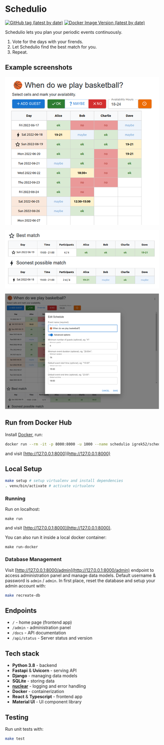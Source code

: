 # Schedulio

[![GitHub tag (latest by date)](https://img.shields.io/github/v/tag/igrek51/schedulio?label=github)](https://github.com/igrek51/schedulio)
[![Docker Image Version (latest by date)](https://img.shields.io/docker/v/igrek52/schedulio?label=docker)](https://hub.docker.com/r/igrek52/schedulio)

Schedulio lets you plan your periodic events continuously.

1. Vote for the days with your firends.
2. Let Schedulio find the best match for you.
3. Repeat.

## Example screenshots

![](./docs/img/screenshot-1.png)

![](./docs/img/screenshot-2.png)

![](./docs/img/screenshot-3.png)

## Run from Docker Hub
Install [Docker](https://docs.docker.com/desktop/linux/install/#supported-platforms), run:

```bash
docker run --rm -it -p 8000:8000 -u 1000 --name schedulio igrek52/schedulio
```

and visit [http://127.0.0.1:8000](http://127.0.0.1:8000)

## Local Setup

```bash
make setup # setup virtualenv and install dependencies
. venv/bin/activate # activate virtualenv
```

### Running

Run on localhost:
```
make run
```

and visit [http://127.0.0.1:8000](http://127.0.0.1:8000).

You can also run it inside a local docker container:
```
make run-docker
```

### Database Management

Visit [http://127.0.0.1:8000/admin](http://127.0.0.1:8000/admin) endpoint to access administration panel and manage data models.
Default username & password is `admin` / `admin`.
In first place, reset the database and setup your admin account with:

```bash
make recreate-db
```

## Endpoints
- `/` - home page (frontend app)
- `/admin` - administration panel
- `/docs` - API documentation
- `/api/status` - Server status and version

## Tech stack

- **Python 3.8** - backend
- **Fastapi** & **Uvicorn** - serving API
- **Django** - managing data models
- **SQLite** - storing data
- [**nuclear**](https://github.com/igrek51/nuclear) - logging and error handling
- **Docker** - containerization
- **React** & **Typescript** - frontend app
- **Material UI** - UI component library

## Testing

Run unit tests with:

```bash
make test
```
